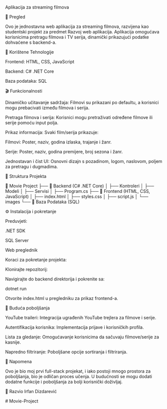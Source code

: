Aplikacija za streaming filmova

📌 Pregled

Ovo je jednostavna web aplikacija za streaming filmova, razvijena kao studentski projekt za predmet Razvoj web aplikacija. Aplikacija omogućava korisnicima pretragu filmova i TV serija, dinamički prikazujući podatke dohvaćene s backend-a.

🚀 Korištene Tehnologije

Frontend: HTML, CSS, JavaScript

Backend: C# .NET Core

Baza podataka: SQL

🎬 Funkcionalnosti

Dinamičko učitavanje sadržaja: Filmovi su prikazani po defaultu, a korisnici mogu prebacivati između filmova i serija.

Pretraga filmova i serija: Korisnici mogu pretraživati određene filmove ili serije pomoću input polja.

Prikaz informacija: Svaki film/serija prikazuje:

Filmovi: Poster, naziv, godina izlaska, trajanje i žanr.

Serije: Poster, naziv, godina premijere, broj sezona i žanr.

Jednostavan i čist UI: Osnovni dizajn s pozadinom, logom, naslovom, poljem za pretragu i dugmadima.

📂 Struktura Projekta

📂 Movie Project
├── 📂 Backend (C# .NET Core)
│   ├── Kontroleri
│   ├── Modeli
│   ├── Servisi
│   ├── Program.cs
├── 📂 Frontend (HTML, CSS, JavaScript)
│   ├── index.html
│   ├── styles.css
│   ├── script.js
│   └── images
└── 📂 Baza Podataka (SQL)

⚙️ Instalacija i pokretanje

Preduvjeti:

.NET SDK

SQL Server

Web preglednik

Koraci za pokretanje projekta:

Klonirajte repozitorij:

Navigirajte do backend direktorija i pokrenite sa:

dotnet run

Otvorite index.html u pregledniku za prikaz frontend-a.

📌 Buduća poboljšanja

YouTube traileri: Integracija ugrađenih YouTube trejlera za filmove i serije.

Autentifikacija korisnika: Implementacija prijave i korisničkih profila.

Lista za gledanje: Omogućavanje korisnicima da sačuvaju filmove/serije za kasnije.

Napredno filtriranje: Poboljšane opcije sortiranja i filtriranja.

📌 Napomena

Ovo je bio moj prvi full-stack projekat, i iako postoji mnogo prostora za poboljšanja, bio je odličan proces učenja. U budućnosti se mogu dodati dodatne funkcije i poboljšanja za bolji korisnički doživljaj.

🎥 Razvio Irfan Dizdarević

#   M o v i e - P r o j e c t  
 